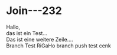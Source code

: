 # Join---232

Hallo,<br>
das ist ein Test...<br>
Das ist eine weitere Zeile....<br>
Branch Test RiGaHo
branch push test cenk
